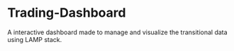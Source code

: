 # Trading-Dashboard
A interactive dashboard made to manage and visualize  the transitional data using LAMP stack.  
